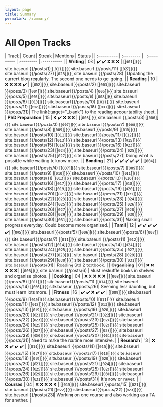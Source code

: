 ```yaml
---
layout: page
title: Summary
permalink: /summary/
---
```

# All Open Tracks

| Track | Count | Streak | Mentions | Status |
| :---------- | :--------- | | :---------- | :--------- | :---------- |
| **Writing**         | 03 | :heavy_check_mark: :heavy_check_mark: :x: :x: :x: | [\[`001`\]]({{ site.baseurl }}/posts/1) [\[`011`\]]({{ site.baseurl }}/posts/11) [\[`027`\]]({{ site.baseurl }}/posts/27) [\[`028`\]]({{ site.baseurl }}/posts/28) | Updating the current blog regularly. The second one needs to get going. |
| **Reading**         | 10 | :x: :x: :x: :x: :heavy_check_mark: | [\[`002`\]]({{ site.baseurl }}/posts/2) [\[`003`\]]({{ site.baseurl }}/posts/3) [\[`004`\]]({{ site.baseurl }}/posts/4) [\[`005`\]]({{ site.baseurl }}/posts/5) [\[`006`\]]({{ site.baseurl }}/posts/6) [\[`008`\]]({{ site.baseurl }}/posts/8) [\[`010`\]]({{ site.baseurl }}/posts/10) [\[`011`\]]({{ site.baseurl }}/posts/11) [\[`018`\]]({{ site.baseurl }}/posts/18) [\[`031`\]]({{ site.baseurl }}/posts/31)| The [link](https://docs.google.com/spreadsheets/d/e/2PACX-1vTNBPS_v6iWKphkLI2sJ5VP91DHs0HaHp_3x7BBs1xobIIhNkgkYJmjdgdcr4PlF0x1BMgKnOXHc6l2/pubhtml?gid=1307999830&single=true){:target="_blank"} to the reading accountability sheet. |
| **PhD Preparation** | 15 | :x: :heavy_check_mark: :x: :x: :x: | [\[`003`\]]({{ site.baseurl }}/posts/3) [\[`006`\]]({{ site.baseurl }}/posts/6) [\[`007`\]]({{ site.baseurl }}/posts/7) [\[`008`\]]({{ site.baseurl }}/posts/8) [\[`009`\]]({{ site.baseurl }}/posts/9) [\[`010`\]]({{ site.baseurl }}/posts/10) [\[`011`\]]({{ site.baseurl }}/posts/11) [\[`012`\]]({{ site.baseurl }}/posts/12) [\[`013`\]]({{ site.baseurl }}/posts/13) [\[`015`\]]({{ site.baseurl }}/posts/15) [\[`016`\]]({{ site.baseurl }}/posts/16) [\[`023`\]]({{ site.baseurl }}/posts/23) [\[`024`\]]({{ site.baseurl }}/posts/24) [\[`025`\]]({{ site.baseurl }}/posts/25) [\[`027`\]]({{ site.baseurl }}/posts/27)| Doing what is possible while waiting to know more. |
| **Bonding**         | 21 | :heavy_check_mark: :heavy_check_mark: :heavy_check_mark: :heavy_check_mark: :heavy_check_mark: | [\[`004`\]]({{ site.baseurl }}/posts/4) [\[`007`\]]({{ site.baseurl }}/posts/7) [\[`009`\]]({{ site.baseurl }}/posts/9) [\[`010`\]]({{ site.baseurl }}/posts/10) [\[`011`\]]({{ site.baseurl }}/posts/11) [\[`013`\]]({{ site.baseurl }}/posts/13) [\[`016`\]]({{ site.baseurl }}/posts/16) [\[`017`\]]({{ site.baseurl }}/posts/17) [\[`018`\]]({{ site.baseurl }}/posts/18) [\[`019`\]]({{ site.baseurl }}/posts/19) [\[`020`\]]({{ site.baseurl }}/posts/20) [\[`021`\]]({{ site.baseurl }}/posts/21) [\[`022`\]]({{ site.baseurl }}/posts/22) [\[`023`\]]({{ site.baseurl }}/posts/23) [\[`024`\]]({{ site.baseurl }}/posts/24) [\[`025`\]]({{ site.baseurl }}/posts/25) [\[`026`\]]({{ site.baseurl }}/posts/26) [\[`027`\]]({{ site.baseurl }}/posts/27) [\[`028`\]]({{ site.baseurl }}/posts/28) [\[`029`\]]({{ site.baseurl }}/posts/29) [\[`030`\]]({{ site.baseurl }}/posts/30) [\[`031`\]]({{ site.baseurl }}/posts/31)| Making small progress everyday. Could become more organised. |
| **Tamil**           | 12 | :heavy_check_mark: :heavy_check_mark: :heavy_check_mark: :heavy_check_mark: :heavy_check_mark:| [\[`005`\]]({{ site.baseurl }}/posts/5) [\[`006`\]]({{ site.baseurl }}/posts/6) [\[`007`\]]({{ site.baseurl }}/posts/7) [\[`011`\]]({{ site.baseurl }}/posts/11) [\[`012`\]]({{ site.baseurl }}/posts/12) [\[`014`\]]({{ site.baseurl }}/posts/14) [\[`024`\]]({{ site.baseurl }}/posts/24) [\[`025`\]]({{ site.baseurl }}/posts/25) [\[`027`\]]({{ site.baseurl }}/posts/27) [\[`028`\]]({{ site.baseurl }}/posts/28) [\[`029`\]]({{ site.baseurl }}/posts/29) [\[`030`\]]({{ site.baseurl }}/posts/30) [\[`031`\]]({{ site.baseurl }}/posts/31) | Reading Std 2 textbook. |
| **Organising**      | 01 | :x: :x: :x: :x: :x: | [\[`006`\]]({{ site.baseurl }}/posts/6) | Must reshuffle books in shelves and organise photos. |
| **Cooking**         | 04 | :x: :x: :x: :x: :x: | [\[`008`\]]({{ site.baseurl }}/posts/8) [\[`011`\]]({{ site.baseurl }}/posts/11) [\[`014`\]]({{ site.baseurl }}/posts/14) [\[`026`\]]({{ site.baseurl }}/posts/26)| Seeming less daunting, but must learn lots more. |
| **Fitness**         | 16 | :heavy_check_mark: :heavy_check_mark: :x: :heavy_check_mark: :heavy_check_mark: | [\[`009`\]]({{ site.baseurl }}/posts/9) [\[`010`\]]({{ site.baseurl }}/posts/10) [\[`011`\]]({{ site.baseurl }}/posts/11) [\[`012`\]]({{ site.baseurl }}/posts/12) [\[`013`\]]({{ site.baseurl }}/posts/13) [\[`019`\]]({{ site.baseurl }}/posts/19) [\[`020`\]]({{ site.baseurl }}/posts/20) [\[`021`\]]({{ site.baseurl }}/posts/21) [\[`022`\]]({{ site.baseurl }}/posts/22) [\[`023`\]]({{ site.baseurl }}/posts/23) [\[`024`\]]({{ site.baseurl }}/posts/24) [\[`025`\]]({{ site.baseurl }}/posts/25) [\[`026`\]]({{ site.baseurl }}/posts/26) [\[`027`\]]({{ site.baseurl }}/posts/27) [\[`028`\]]({{ site.baseurl }}/posts/28) [\[`030`\]]({{ site.baseurl }}/posts/30) [\[`031`\]]({{ site.baseurl }}/posts/31)|  Need to make the routine more intensive. |
| **Research**        | 13 | :x: :x: :heavy_check_mark: :heavy_check_mark: :heavy_check_mark: | [\[`014`\]]({{ site.baseurl }}/posts/14) [\[`015`\]]({{ site.baseurl }}/posts/15) [\[`017`\]]({{ site.baseurl }}/posts/17) [\[`018`\]]({{ site.baseurl }}/posts/18) [\[`019`\]]({{ site.baseurl }}/posts/19) [\[`020`\]]({{ site.baseurl }}/posts/20) [\[`021`\]]({{ site.baseurl }}/posts/21) [\[`024`\]]({{ site.baseurl }}/posts/24) [\[`025`\]]({{ site.baseurl }}/posts/25) [\[`026`\]]({{ site.baseurl }}/posts/26) [\[`029`\]]({{ site.baseurl }}/posts/29) [\[`030`\]]({{ site.baseurl }}/posts/30) [\[`031`\]]({{ site.baseurl }}/posts/31)| It's now or never. |
| **Courses**         | 04 | :x: :x: :x: :x: :x: | [\[`015`\]]({{ site.baseurl }}/posts/15) [\[`021`\]]({{ site.baseurl }}/posts/21) [\[`022`\]]({{ site.baseurl }}/posts/22) [\[`023`\]]({{ site.baseurl }}/posts/23)| Working on one course and also working as a TA for another. |
